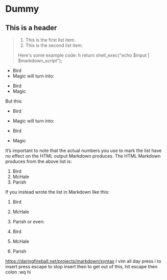 # Dummy
## This is a header
> 
> 1.   This is the first list item.
> 2.   This is the second list item.
> 
> Here's some example code:
> h
>     return shell_exec("echo $input | $markdown_script");
*   Bird
*   Magic
will turn into:

<ul>
<li>Bird</li>
<li>Magic</li>
</ul>
But this:

*   Bird

*   Magic
will turn into:

<ul>
<li><p>Bird</p></li>
<li><p>Magic</p></li>
</ul>

It’s important to note that the actual numbers you use to mark the list have no effect on the HTML output Markdown produces. The HTML Markdown produces from the above list is:

<ol>
<li>Bird</li>
<li>McHale</li>
<li>Parish</li>
</ol>
If you instead wrote the list in Markdown like this:

1.  Bird
1.  McHale
1.  Parish
or even:

3. Bird
1. McHale
8. Parish

https://daringfireball.net/projects/markdown/syntax
I vim all day
press i to insert 
press escape to stop insert
then to get out of this, hit escape then colon :wq
hi
